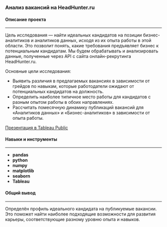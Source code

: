 ### Анализ вакансий на HeadHunter.ru
#### Описание проекта
---
Цель исследования — найти идеальных кандидатов на позиции бизнес-аналитиков и аналитиков данных, исходя из их опыта работы в этой области. Это позволит понять, какие требования предъявляет бизнес к потенциальным кандидатам. Мы будем обрабатывать и анализировать данные, полученные через API с сайта онлайн-рекрутинга HeadHunter.ru.

Основные цели исследования:
- Выявить различия в предлагаемых вакансиях в зависимости от грейдов по навыкам, которые работодатели ожидают от потенциальных кандидатов на должность.
- Определить наиболее типичное место работы для кандидатов с разным опытом работы в обоих направлениях.
- Рассчитать помесячную динамику публикаций вакансий для «Аналитиков данных» и «Бизнес-аналитиков» в зависимости от опыта работы.
 
[Презентация в Tableau Public](https://public.tableau.com/app/profile/helen.rusetska/viz/-_17092487211510/presentation)
#### Навыки и инструменты
---
- **pandas**
- **python**
- **numpy**
- **matplotlib**
- **seaborn**
- **Tableau**

#### Общий вывод
---
Определён профиль идеального кандидата на публикуемые вакансии. Это поможет найти наиболее подходящие возможности для развития карьеры, соответствующие разному уровню опыта и навыков.
